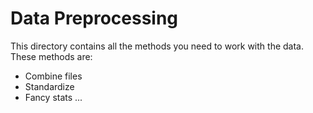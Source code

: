 # Data Preprocessing #

This directory contains all the methods you need to work with the data. These methods are: 

* Combine files
* Standardize
* Fancy stats ...
